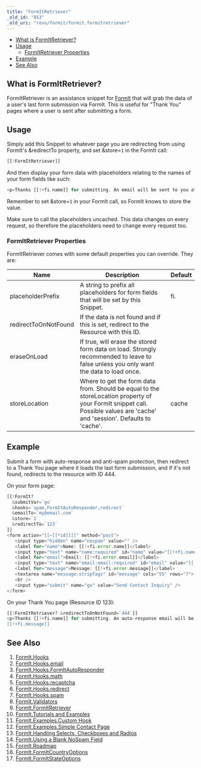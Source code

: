 ```yaml
---
title: "FormItRetriever"
_old_id: "853"
_old_uri: "revo/formit/formit.formitretriever"
---
```


- [What is FormItRetriever?](#FormIt.FormItRetriever-WhatisFormItRetriever%3F)
- [Usage](#FormIt.FormItRetriever-Usage)
  - [FormItRetriever Properties](#FormIt.FormItRetriever-FormItRetrieverProperties)
- [Example](#FormIt.FormItRetriever-Example)
- [See Also](#FormIt.FormItRetriever-SeeAlso)



## What is FormItRetriever?

 FormItRetriever is an assistance snippet for [FormIt](/extras/revo/formit "FormIt") that will grab the data of a user's last form submission via FormIt. This is useful for "Thank You" pages where a user is sent after submitting a form.

## Usage

 Simply add this Snippet to whatever page you are redirecting from using FormIt's &redirectTo property, and set &store=`1` in the FormIt call:

 ``` php 
[[!FormItRetriever]]

```

 And then display your form data with placeholders relating to the names of your form fields like such:

 ``` php 
<p>Thanks [[!+fi.name]] for submitting. An email will be sent to you at [[!+fi.email]].</p>

```

 Remember to set &store=`1` in your FormIt call, so FormIt knows to store the value.

 Make sure to call the placeholders uncached. This data changes on every request, so therefore the placeholders need to change every request too. 

### FormItRetriever Properties

 FormItRetriever comes with some default properties you can override. They are:

 | Name | Description | Default |
|------|-------------|---------|
| placeholderPrefix | A string to prefix all placeholders for form fields that will be set by this Snippet. | fi. |
| redirectToOnNotFound | If the data is not found and if this is set, redirect to the Resource with this ID. |  |
| eraseOnLoad | If true, will erase the stored form data on load. Strongly recommended to leave to false unless you only want the data to load once. |
| storeLocation | Where to get the form data from. Should be equal to the storeLocation property of your FormIt snippet call. Possible values are 'cache' and 'session'. Defaults to 'cache'. | cache |

## Example

 Submit a form with auto-response and anti-spam protection, then redirect to a Thank You page where it loads the last form submission, and if it's not found, redirects to the resource with ID 444.

 On your form page:

 ``` php 
[[!FormIt?
   &submitVar=`go`
   &hooks=`spam,FormItAutoResponder,redirect`
   &emailTo=`my@email.com`
   &store=`1`
   &redirectTo=`123`
]]
<form action="[[~[[*id]]]]" method="post">
    <input type="hidden" name="nospam" value="" />
    <label for="name">Name: [[!+fi.error.name]]</label>
    <input type="text" name="name:required" id="name" value="[[!+fi.name]]" />
    <label for="email">Email: [[!+fi.error.email]]</label>
    <input type="text" name="email:email:required" id="email" value="[[!+fi.email]]" />
    <label for="message">Message: [[!+fi.error.message]]</label>
    <textarea name="message:stripTags" id="message" cols="55" rows="7">[[!+fi.message]]</textarea>
    <br />
    <input type="submit" name="go" value="Send Contact Inquiry" />
</form>

```

 On your Thank You page (Resource ID 123):

 ``` php 
[[!FormItRetriever? &redirectToOnNotFound=`444`]]
<p>Thanks [[!+fi.name]] for submitting. An auto-response email will be sent to you at [[!+fi.email]]. Here's a copy of your message:</p>
[[!+fi.message]]

```

## See Also

1. [FormIt.Hooks](/extras/revo/formit/formit.hooks)
  1. [FormIt.Hooks.email](/extras/revo/formit/formit.hooks/formit.hooks.email)
  2. [FormIt.Hooks.FormItAutoResponder](/extras/revo/formit/formit.hooks/formit.hooks.formitautoresponder)
  3. [FormIt.Hooks.math](/extras/revo/formit/formit.hooks/formit.hooks.math)
  4. [FormIt.Hooks.recaptcha](/extras/revo/formit/formit.hooks/formit.hooks.recaptcha)
  5. [FormIt.Hooks.redirect](/extras/revo/formit/formit.hooks/formit.hooks.redirect)
  6. [FormIt.Hooks.spam](/extras/revo/formit/formit.hooks/formit.hooks.spam)
2. [FormIt.Validators](/extras/revo/formit/formit.validators)
3. [FormIt.FormItRetriever](/extras/revo/formit/formit.formitretriever)
4. [FormIt.Tutorials and Examples](/extras/revo/formit/formit.tutorials-and-examples)
  1. [FormIt.Examples.Custom Hook](/extras/revo/formit/formit.tutorials-and-examples/formit.examples.custom-hook)
  2. [FormIt.Examples.Simple Contact Page](/extras/revo/formit/formit.tutorials-and-examples/formit.examples.simple-contact-page)
  3. [FormIt.Handling Selects, Checkboxes and Radios](/extras/revo/formit/formit.tutorials-and-examples/formit.handling-selects,-checkboxes-and-radios)
  4. [FormIt.Using a Blank NoSpam Field](/extras/revo/formit/formit.tutorials-and-examples/formit.using-a-blank-nospam-field)
5. [FormIt.Roadmap](/extras/revo/formit/formit.roadmap)
6. [FormIt.FormItCountryOptions](/extras/revo/formit/formit.formitcountryoptions)
7. [FormIt.FormItStateOptions](/extras/revo/formit/formit.formitstateoptions)